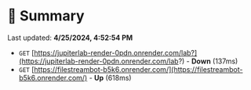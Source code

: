 # 📖 Summary
Last updated: **4/25/2024, 4:52:54 PM**

- `GET` [https://jupiterlab-render-0pdn.onrender.com/lab?](https://jupiterlab-render-0pdn.onrender.com/lab?) - **Down** (137ms)
- `GET` [https://filestreambot-b5k6.onrender.com/](https://filestreambot-b5k6.onrender.com/) - **Up** (618ms)
